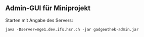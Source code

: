 ## Admin-GUI für Miniprojekt

Starten mit Angabe des Servers:

```java -Dserver=mge1.dev.ifs.hsr.ch -jar gadgeothek-admin.jar```